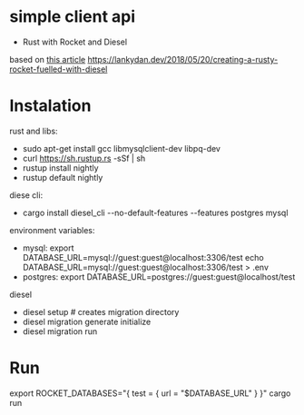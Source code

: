 # simple client api
- Rust with Rocket and Diesel

based on [this article](https://cprimozic.net/blog/rust-rocket-cloud-run/)
https://lankydan.dev/2018/05/20/creating-a-rusty-rocket-fuelled-with-diesel


# Instalation
rust and libs:   
- sudo apt-get install gcc libmysqlclient-dev libpq-dev
- curl https://sh.rustup.rs -sSf | sh
- rustup install nightly
- rustup default nightly

diese cli:    
- cargo install diesel_cli --no-default-features --features postgres mysql 

environment variables:   
- mysql:   export DATABASE_URL=mysql://guest:guest@localhost:3306/test
           echo DATABASE_URL=mysql://guest:guest@localhost:3306/test > .env
- postgres: export DATABASE_URL=postgres://guest:guest@localhost/test 


diesel  
- diesel setup # creates migration directory
- diesel migration generate initialize
- diesel migration run

# Run
export ROCKET_DATABASES="{ test = { url = \"$DATABASE_URL\" } }"
cargo run